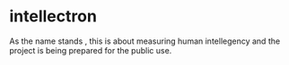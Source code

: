 # intellectron
As the name stands , this is about measuring human intellegency and the project is being prepared for the public use.
